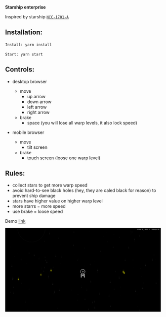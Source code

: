 **Starship enterprise** 

Inspired by starship [`NCC-1701-A`](https://en.wikipedia.org/wiki/USS_Enterprise_(NCC-1701-A)) 

## Installation:

`Install: yarn install`

`Start: yarn start`

## Controls:

- desktop browser
    - move
        - up arrow
        - down arrow
        - left arrow
        - right arrow     
    - brake
        - space (you will lose all warp levels, it also lock speed)   

- mobile browser
    - move
        - tilt screen
    - brake
        - touch screen (loose one warp level)
  
## Rules:

- collect stars to get more warp speed 
- avoid hard-to-see black holes (hey, they are caled black for reason) to prevent ship damage
- stars have higher value on higher warp level
- more starrs = more speed
- use brake = loose speed

Demo [link](https://starship-enterprise.vercel.app/)

![preview](./public/preview.png)
